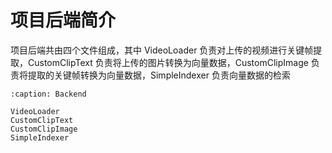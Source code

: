 # 项目后端简介

项目后端共由四个文件组成，其中 VideoLoader 负责对上传的视频进行关键帧提取，CustomClipText 负责将上传的图片转换为向量数据，CustomClipImage 负责将提取的关键帧转换为向量数据，SimpleIndexer 负责向量数据的检索

```{toctree}
:caption: Backend

VideoLoader
CustomClipText
CustomClipImage
SimpleIndexer
```